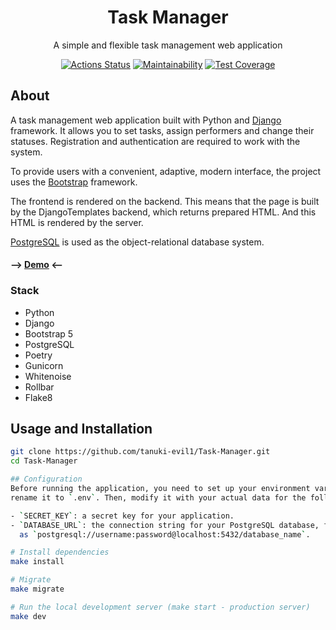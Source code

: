 <div align="center">

# Task Manager

A simple and flexible task management web application

[![Actions Status](https://github.com/tanuki-evil1/python-project-52/actions/workflows/hexlet-check.yml/badge.svg)](https://github.com/tanuki-evil1/python-project-52/actions)
[![Maintainability](https://api.codeclimate.com/v1/badges/3b8d2ae4582e40fef37b/maintainability)](https://codeclimate.com/github/tanuki-evil1/python-project-52/maintainability)
[![Test Coverage](https://api.codeclimate.com/v1/badges/3b8d2ae4582e40fef37b/test_coverage)](https://codeclimate.com/github/tanuki-evil1/python-project-52/test_coverage)

</div>

## About

A task management web application built with Python and [Django](https://www.djangoproject.com/) framework. It allows
you to set tasks, assign performers and change their statuses. Registration and authentication are required to work with
the system.

To provide users with a convenient, adaptive, modern interface, the project uses
the [Bootstrap](https://getbootstrap.com/) framework.

The frontend is rendered on the backend. This means that the page is built by the DjangoTemplates backend, which returns
prepared HTML. And this HTML is rendered by the server.

[PostgreSQL](https://www.postgresql.org/) is used as the object-relational database system.

#### --> [Demo](https://task-manager-xggd.onrender.com) <--

### Stack

* Python
* Django
* Bootstrap 5
* PostgreSQL
* Poetry
* Gunicorn
* Whitenoise
* Rollbar
* Flake8

## Usage and Installation

```bash
git clone https://github.com/tanuki-evil1/Task-Manager.git
cd Task-Manager

## Configuration
Before running the application, you need to set up your environment variables. Duplicate the `.env.example` file and
rename it to `.env`. Then, modify it with your actual data for the following variables:

- `SECRET_KEY`: a secret key for your application.
- `DATABASE_URL`: the connection string for your PostgreSQL database, formatted
  as `postgresql://username:password@localhost:5432/database_name`.

# Install dependencies
make install

# Migrate
make migrate

# Run the local development server (make start - production server)
make dev
```
